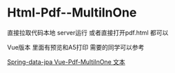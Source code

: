 # Html-Pdf--MultiInOne
直接拉取代码本地 server运行 或者直接打开pdf.html 都可以

Vue版本  里面有预览和A5打印  需要的同学可以参考
 
[Spring-data-jpa Vue-Pdf-MultiInOne ](https://github.com/lukesyy/Vue-Pdf-MultiInOne)[文本](URL)
